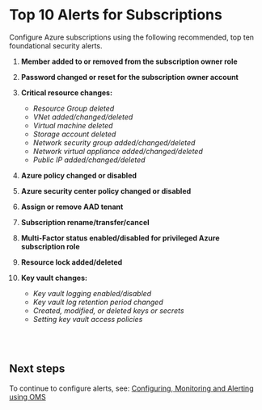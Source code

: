 # Top 10 Alerts for Subscriptions

Configure Azure subscriptions using the following recommended, top ten foundational security alerts. 

1. **Member added to or removed from the subscription owner role** 

2. **Password changed or reset for the subscription owner account** 
 
3. **Critical resource changes:**  
   - *Resource Group deleted* 
   - *VNet added/changed/deleted* 
   - *Virtual machine deleted* 
   - *Storage account deleted* 
   - *Network security group added/changed/deleted* 
   - *Network virtual appliance added/changed/deleted* 
   - *Public IP added/changed/deleted* 
  
4. **Azure policy changed or disabled** 

5. **Azure security center policy changed or disabled** 

6. **Assign or remove AAD tenant** 

7. **Subscription rename/transfer/cancel**  

8. **Multi-Factor status enabled/disabled for privileged Azure subscription role**  

9. **Resource lock added/deleted** 

10. **Key vault changes:**  
    - *Key vault logging enabled/disabled* 
    - *Key vault log retention period changed* 
    - *Created, modified, or deleted keys or secrets* 
    - *Setting key vault access policies* 
<br />
<br />

## Next steps
To continue to configure alerts, see: [Configuring, Monitoring and Alerting using OMS](4.3-Configuring-Monitoring-and-Alerting-using-OMS.md)
